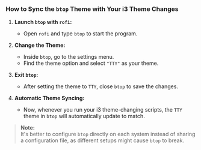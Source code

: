 ### How to Sync the `btop` Theme with Your i3 Theme Changes

1. **Launch `btop` with `rofi`:**
   - Open `rofi` and type `btop` to start the program.

2. **Change the Theme:**
   - Inside `btop`, go to the settings menu.
   - Find the theme option and select `"TTY"` as your theme.

3. **Exit `btop`:**
   - After setting the theme to `TTY`, close `btop` to save the changes.

4. **Automatic Theme Syncing:**
   - Now, whenever you run your i3 theme-changing scripts, the `TTY` theme in `btop` will automatically update to match.

> **Note:**  
> It's better to configure `btop` directly on each system instead of sharing a configuration file, as different setups might cause `btop` to break.
